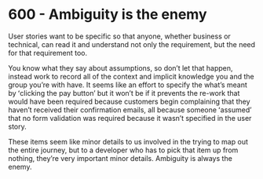 # 600 - Ambiguity is the enemy

User stories want to be specific so that anyone, whether business or technical, can read it and understand not only the requirement, but the need for that requirement too.

You know what they say about assumptions, so donʼt let that happen, instead work to record all of the context and implicit knowledge you and the group youʼre with have. It seems like an effort to specify the
whatʼs meant by ʻclicking the pay buttonʼ but it wonʼt be if it prevents the re-work that would have been required because customers begin complaining that they havenʼt received their confirmation emails,
all because someone ʻassumedʼ that no form validation was required because it wasnʼt specified in the user story.

These items seem like minor details to us involved in the trying to map out the entire journey, but to a developer who has to pick that item up from nothing, theyʼre very important minor details. Ambiguity is always
the enemy.

